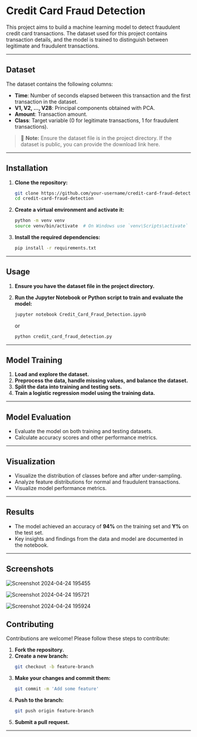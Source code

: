 # Credit Card Fraud Detection

This project aims to build a machine learning model to detect fraudulent credit card transactions. The dataset used for this project contains transaction details, and the model is trained to distinguish between legitimate and fraudulent transactions.

---

## Dataset

The dataset contains the following columns:
- **Time**: Number of seconds elapsed between this transaction and the first transaction in the dataset.
- **V1, V2, ..., V28**: Principal components obtained with PCA.
- **Amount**: Transaction amount.
- **Class**: Target variable (0 for legitimate transactions, 1 for fraudulent transactions).

> 📂 **Note:** Ensure the dataset file is in the project directory. If the dataset is public, you can provide the download link here.

---

## Installation

1. **Clone the repository:**
    ```bash
    git clone https://github.com/your-username/credit-card-fraud-detection.git
    cd credit-card-fraud-detection
    ```

2. **Create a virtual environment and activate it:**
    ```bash
    python -m venv venv
    source venv/bin/activate  # On Windows use `venv\Scripts\activate`
    ```

3. **Install the required dependencies:**
    ```bash
    pip install -r requirements.txt
    ```

---

## Usage

1. **Ensure you have the dataset file in the project directory.**

2. **Run the Jupyter Notebook or Python script to train and evaluate the model:**
    ```bash
    jupyter notebook Credit_Card_Fraud_Detection.ipynb
    ```
    or
    ```bash
    python credit_card_fraud_detection.py
    ```

---

## Model Training

1. **Load and explore the dataset.**
2. **Preprocess the data, handle missing values, and balance the dataset.**
3. **Split the data into training and testing sets.**
4. **Train a logistic regression model using the training data.**

---

## Model Evaluation

- Evaluate the model on both training and testing datasets.
- Calculate accuracy scores and other performance metrics.

---

## Visualization

- Visualize the distribution of classes before and after under-sampling.
- Analyze feature distributions for normal and fraudulent transactions.
- Visualize model performance metrics.

---

## Results

- The model achieved an accuracy of **94%** on the training set and **Y%** on the test set.
- Key insights and findings from the data and model are documented in the notebook.

---

## Screenshots
![Screenshot 2024-04-24 195455](https://github.com/user-attachments/assets/386f61f1-ae66-4a3c-a49f-7b8dca62baf6)

![Screenshot 2024-04-24 195721](https://github.com/user-attachments/assets/dff45f30-0f23-48f1-896f-3e22f3c4bf53)

![Screenshot 2024-04-24 195924](https://github.com/user-attachments/assets/4f799a98-a4e9-4cf1-a785-cedcf46d25d5)


## Contributing

Contributions are welcome! Please follow these steps to contribute:

1. **Fork the repository.**
2. **Create a new branch:**
    ```bash
    git checkout -b feature-branch
    ```
3. **Make your changes and commit them:**
    ```bash
    git commit -m 'Add some feature'
    ```
4. **Push to the branch:**
    ```bash
    git push origin feature-branch
    ```
5. **Submit a pull request.**

---

